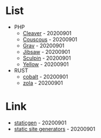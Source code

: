 # List

* PHP
    * [Cleaver](https://usecleaver.com/) - 20200901
    * [Couscous](http://couscous.io/) - 20200901
    * [Grav](https://getgrav.org/) - 20200901
    * [Jibsaw](https://jigsaw.tighten.co/) - 20200901
    * [Sculpin](https://sculpin.io/) - 20200901
    * [Yellow](https://datenstrom.se/yellow/) - 20200901
* RUST
    * [cobalt](https://cobalt-org.github.io/) - 20200901
    * [zola](https://www.getzola.org/) - 20200901

# Link

* [staticgen](https://www.staticgen.com/) - 20200901
* [static site generators](https://staticsitegenerators.net/) - 20200901
